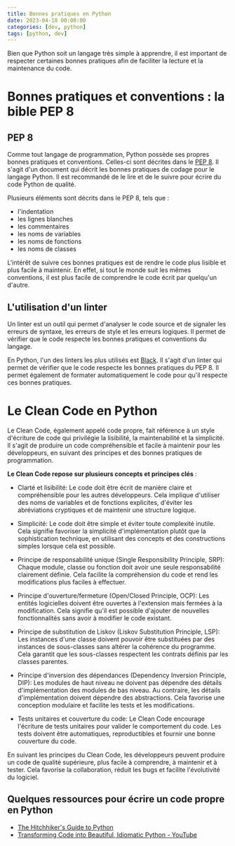 ```yaml
---
title: Bonnes pratiques en Python
date: 2023-04-18 00:00:00
categories: [dev, python]
tags: [python, dev]
---
```


Bien que Python soit un langage très simple à apprendre, il est important de respecter certaines bonnes pratiques afin de faciliter la lecture et la maintenance du code. 

# Bonnes pratiques et conventions : la bible PEP 8

## PEP 8

Comme tout langage de programmation, Python possède ses propres bonnes pratiques et conventions. Celles-ci sont décrites dans le [PEP 8](https://www.python.org/dev/peps/pep-0008/). Il s'agit d'un document qui décrit les bonnes pratiques de codage pour le langage Python. Il est recommandé de le lire et de le suivre pour écrire du code Python de qualité.

Plusieurs éléments sont décrits dans le PEP 8, tels que :

- l'indentation
- les lignes blanches
- les commentaires
- les noms de variables
- les noms de fonctions
- les noms de classes

L'intérêt de suivre ces bonnes pratiques est de rendre le code plus lisible et plus facile à maintenir. En effet, si tout le monde suit les mêmes conventions, il est plus facile de comprendre le code écrit par quelqu'un d'autre. 
  
## L'utilisation d'un linter

Un linter est un outil qui permet d'analyser le code source et de signaler les erreurs de syntaxe, les erreurs de style et les erreurs logiques. Il permet de vérifier que le code respecte les bonnes pratiques et conventions du langage.

En Python, l'un des linters les plus utilisés est [Black](https://github.com/psf/black). Il s'agit d'un linter qui permet de vérifier que le code respecte les bonnes pratiques du PEP 8. Il permet également de formater automatiquement le code pour qu'il respecte ces bonnes pratiques.

# Le Clean Code en Python

Le Clean Code, également appelé code propre, fait référence à un style d'écriture de code qui privilégie la lisibilité, la maintenabilité et la simplicité. Il s'agit de produire un code compréhensible et facile à maintenir pour les développeurs, en suivant des principes et des bonnes pratiques de programmation.

**Le Clean Code repose sur plusieurs concepts et principes clés** :

- Clarté et lisibilité: Le code doit être écrit de manière claire et compréhensible pour les autres développeurs. Cela implique d'utiliser des noms de variables et de fonctions explicites, d'éviter les abréviations cryptiques et de maintenir une structure logique.

- Simplicité: Le code doit être simple et éviter toute complexité inutile. Cela signifie favoriser la simplicité d'implémentation plutôt que la sophistication technique, en utilisant des concepts et des constructions simples lorsque cela est possible.

- Principe de responsabilité unique (Single Responsibility Principle, SRP): Chaque module, classe ou fonction doit avoir une seule responsabilité clairement définie. Cela facilite la compréhension du code et rend les modifications plus faciles à effectuer.

- Principe d'ouverture/fermeture (Open/Closed Principle, OCP): Les entités logicielles doivent être ouvertes à l'extension mais fermées à la modification. Cela signifie qu'il est possible d'ajouter de nouvelles fonctionnalités sans avoir à modifier le code existant.

- Principe de substitution de Liskov (Liskov Substitution Principle, LSP): Les instances d'une classe doivent pouvoir être substituées par des instances de sous-classes sans altérer la cohérence du programme. Cela garantit que les sous-classes respectent les contrats définis par les classes parentes.

- Principe d'inversion des dépendances (Dependency Inversion Principle, DIP): Les modules de haut niveau ne doivent pas dépendre des détails d'implémentation des modules de bas niveau. Au contraire, les détails d'implémentation doivent dépendre des abstractions. Cela favorise une conception modulaire et facilite les tests et les modifications.

- Tests unitaires et couverture du code: Le Clean Code encourage l'écriture de tests unitaires pour valider le comportement du code. Les tests doivent être automatiques, reproductibles et fournir une bonne couverture du code.

En suivant les principes du Clean Code, les développeurs peuvent produire un code de qualité supérieure, plus facile à comprendre, à maintenir et à tester. Cela favorise la collaboration, réduit les bugs et facilite l'évolutivité du logiciel.

## Quelques ressources pour écrire un code propre en Python

- [The Hitchhiker's Guide to Python](https://docs.python-guide.org/writing/style/)
- [Transforming Code into Beautiful, Idiomatic Python - YouTube](https://www.youtube.com/watch?v=OSGv2VnC0go)